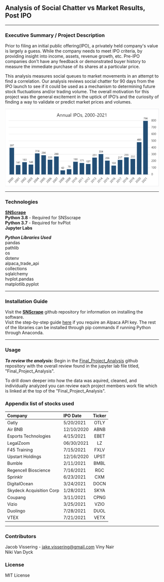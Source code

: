 
## Analysis of Social Chatter vs Market Results, Post IPO
---
### Executive Summary / Project Description
Prior to filing an initial public offering(IPO), a privately held company's value is largely a guess.  While the company needs to meet IPO criteria, by providing insight into income, assets, revenue growth, etc. Pre-IPO companies don't have any feedback or demonstrated buyer history to measure the immediate purchase of its shares at a particular price.   

This analysis measures social queues to market movements in an attempt to find a correlation. Our analysis reviews social chatter for 90 days from the IPO launch to see if it could be used as a mechanism to determining future stock fluctuations and/or trading volume. The overall motivation for this project was the general excitement in the uptick of IPO’s and the curiosity of finding a way to validate or predict market prices and volumes.

![IPOchart](Combined/Images/Annualipochart.png)


---
### Technologies
**[SNScrape](https://github.com/JustAnotherArchivist/snscrape)**  
**Python 3.8** - Required for SNSscrape  
**Python 3.7** - Required for hvPlot  
**Jupyter Labs**  
  
***Python Libraries Used***  
pandas  
pathlib  
os  
dotenv  
alpaca_trade_api  
collections  
sqlalchemy  
hvplot.pandas  
matplotlib.pyplot  


---
### Installation Guide
Visit the **[SNScrape](https://github.com/JustAnotherArchivist/snscrape)** github repository for information on installing the software.  
Visit the step-by-step guide [here](https://algotrading101.com/learn/alpaca-trading-api-guide/) if you require an Alpaca API key.
The rest of the libraries can be installed through pip commands if running Python through Anaconda.

---
### Usage
***To review the analysis:***
Begin in the [Final_Project_Analysis](https://github.com/jake-viss/UWFintech_Project1/tree/main/Final_Project_Analysis) github repository with the overall review found in the jupyter lab file titled, "Final_Project_Analysis".

To drill down deeper into how the data was aquired, cleaned, and individually analyzed you can review each project members work file which is linked at the top of the "Final_Project_Analysis". 

### Appendix list of stocks used   
| Company | IPO Date | Ticker |
| :--- | :--- | :---:| 
|Oatly	|5/20/2021	|OTLY|
|Air BNB 	|12/10/2020	|ABNB|
|Esports Technologies 	|4/15/2021	|EBET|
|LegalZoom 	|06/30/2021	|LZ|
|F45 Training  	|7/15/2021	|FXLV|
|Upstart Holdings	|12/16/2020	|UPST|
|Bumble 	|2/11/2021	|BMBL|
|Regencell Bioscience 	|7/16/2021	|RGC|
|Sprinklr	|6/23/2021	|CXM|
|DigitalOcean	|3/24/2021	|DOCN|
|Skydeck Acquisition Corp	|1/28/2021	|SKYA|
|Coupang	|3/11/2021	|CPNG|
|Vizio	|3/25/2021	|VZIO|
|Duolingo	|7/28/2021	|DUOL|
|VTEX	|7/21/2021	|VETX|

---
### Contributors
Jacob Vissering - jake.vissering@gmail.com
Viny Nair  
Niki Van Dyck

### License
MIT License

